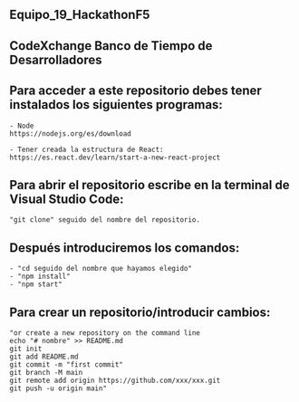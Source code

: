 ## Equipo_19_HackathonF5 
## CodeXchange Banco de Tiempo de Desarrolladores

## Para acceder a este repositorio debes tener instalados los siguientes programas: 

```
- Node
https://nodejs.org/es/download

- Tener creada la estructura de React:
https://es.react.dev/learn/start-a-new-react-project

```


## Para abrir el repositorio escribe en la terminal de Visual Studio Code:
```
"git clone" seguido del nombre del repositorio.
```
## Después introduciremos los comandos:

```
- "cd seguido del nombre que hayamos elegido"
- "npm install"
- "npm start"
```

## Para crear un repositorio/introducir cambios:
```
"or create a new repository on the command line
echo "# nombre" >> README.md
git init
git add README.md
git commit -m "first commit"
git branch -M main
git remote add origin https://github.com/xxx/xxx.git
git push -u origin main"
```


